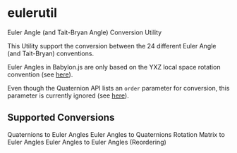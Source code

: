 # eulerutil
Euler Angle (and Tait-Bryan Angle) Conversion Utility

This Utility support the conversion between the 24 different Euler Angle (and Tait-Bryan) conventions.

Euler Angles in Babylon.js are only based on the YXZ local space rotation convention (see [here](https://doc.babylonjs.com/divingDeeper/mesh/transforms/center_origin/rotation_conventions#euler-angles)). 

Even though the Quaternion API lists an `order` parameter for conversion, this parameter is currently ignored (see [here](https://doc.babylonjs.com/typedoc/classes/babylon.quaternion#toeulerangles)). 

## Supported Conversions

Quaternions to Euler Angles
Euler Angles to Quaternions
Rotation Matrix to Euler Angles
Euler Angles to Euler Angles (Reordering)
